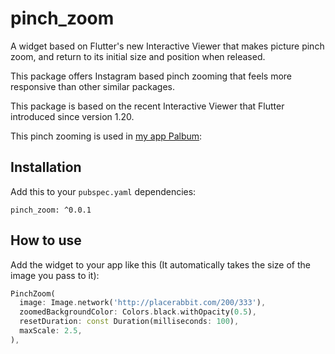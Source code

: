 # pinch_zoom

A widget based on Flutter's new Interactive Viewer that makes picture pinch zoom, and return to its initial size and position when released.

This package offers Instagram based pinch zooming that feels more responsive than other similar packages.

This package is based on the recent Interactive Viewer that Flutter introduced since version 1.20.

This pinch zooming is used in [my app Palbum](https://palbum.app):



## Installation

Add this to your `pubspec.yaml` dependencies:

```
pinch_zoom: ^0.0.1
```

## How to use

Add the widget to your app like this (It automatically takes the size of the image you pass to it):

```dart
PinchZoom(
  image: Image.network('http://placerabbit.com/200/333'),
  zoomedBackgroundColor: Colors.black.withOpacity(0.5),
  resetDuration: const Duration(milliseconds: 100),
  maxScale: 2.5,
),
```